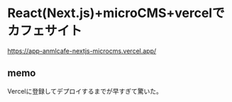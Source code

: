 # React(Next.js)+microCMS+vercelでカフェサイト

https://app-anmlcafe-nextjs-microcms.vercel.app/

## memo
Vercelに登録してデプロイするまでが早すぎて驚いた。